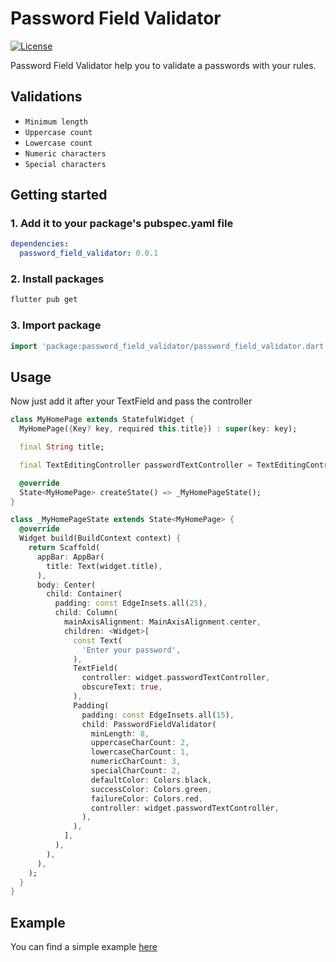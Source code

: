 # Password Field Validator
[![License](https://img.shields.io/github/license/leisim/logger?logo=open-source-initiative&logoColor=green)](https://github.com/leisim/logger/blob/master/LICENSE)

Password Field Validator help you to validate a passwords with your rules.

## Validations

- `Minimum length`
- `Uppercase count`
- `Lowercase count`
- `Numeric characters`
- `Special characters`

## Getting started

### 1. Add it to your package's pubspec.yaml file
```yml
dependencies:
  password_field_validator: 0.0.1
```
### 2. Install packages
```sh
flutter pub get
```

### 3. Import package
```dart
import 'package:password_field_validator/password_field_validator.dart';
```

## Usage

Now just add it after your TextField and pass the controller

```dart
class MyHomePage extends StatefulWidget {
  MyHomePage({Key? key, required this.title}) : super(key: key);

  final String title;

  final TextEditingController passwordTextController = TextEditingController();

  @override
  State<MyHomePage> createState() => _MyHomePageState();
}

class _MyHomePageState extends State<MyHomePage> {
  @override
  Widget build(BuildContext context) {
    return Scaffold(
      appBar: AppBar(
        title: Text(widget.title),
      ),
      body: Center(
        child: Container(
          padding: const EdgeInsets.all(25),
          child: Column(
            mainAxisAlignment: MainAxisAlignment.center,
            children: <Widget>[
              const Text(
                'Enter your password',
              ),
              TextField(
                controller: widget.passwordTextController,
                obscureText: true,
              ),
              Padding(
                padding: const EdgeInsets.all(15),
                child: PasswordFieldValidator(
                  minLength: 8,
                  uppercaseCharCount: 2,
                  lowercaseCharCount: 1,
                  numericCharCount: 3,
                  specialCharCount: 2,
                  defaultColor: Colors.black,
                  successColor: Colors.green,
                  failureColor: Colors.red,
                  controller: widget.passwordTextController,
                ),
              ),
            ],
          ),
        ),
      ),
    );
  }
}

```

## Example

You can find a simple example [here](https://github.com/rubone/password_field_validator/tree/main/example)
